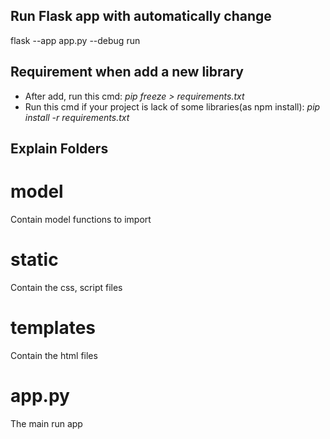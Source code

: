 ## Run Flask app with automatically change
flask --app app.py --debug run

## Requirement when add a new library
- After add, run this cmd: _pip freeze > requirements.txt_
- Run this cmd if your project is lack of some libraries(as npm install): _pip install -r requirements.txt_


## Explain Folders
# model
Contain model functions to import
# static
Contain the css, script files
# templates
Contain the html files
# app.py
The main run app

